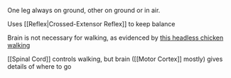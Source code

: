 One leg always on ground, other on ground or in air.

Uses [[Reflex|Crossed-Extensor Reflex]] to keep balance

Brain is not necessary for walking, as evidenced by [this headless chicken walking](https://youtube.com/shorts/Y8IJ32XbTIc?si=z6d_1q06w_Z3inAr)

[[Spinal Cord]] controls walking, but brain ([[Motor Cortex]] mostly) gives details of where to go